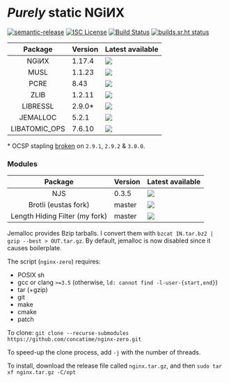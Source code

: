# _Purely_ static NGiИX
[![semantic-release](https://img.shields.io/badge/%20%20%F0%9F%93%A6%F0%9F%9A%80-semantic--release-e10079.svg?longCache=true&style=flat-square)](//semantic-release.gitbook.io/semantic-release)
[![ISC License](https://img.shields.io/badge/license-ISC-brightgreen.svg?longCache=true&style=flat-square)](//www.isc.org/downloads/software-support-policy/isc-license/)
[![Build Status](https://travis-ci.org/concatime/nginx-zero.svg?branch=master)](//travis-ci.org/concatime/nginx-zero)
[![builds.sr.ht status](https://builds.sr.ht/~concatime/nginx-zero.svg)](//builds.sr.ht/~concatime/nginx-zero)

Package       | Version | Latest available
:------------:|---------|-
NGiИX         | 1.17.4  | [![](https://repology.org/badge/latest-versions/nginx.svg)](//nginx.org/en/CHANGES)
MUSL          | 1.1.23  | [![](https://repology.org/badge/latest-versions/musl.svg)](//git.musl-libc.org/cgit/musl/tree/WHATSNEW)
PCRE          | 8.43    | [![](https://repology.org/badge/latest-versions/pcre.svg)](//pcre.org/original/changelog.txt)
ZLIB          | 1.2.11  | [![](https://repology.org/badge/latest-versions/zlib.svg)](//zlib.net/ChangeLog.txt)
LIBRESSL      | 2.9.0\* | [![](https://repology.org/badge/latest-versions/libressl.svg)](//raw.githubusercontent.com/libressl-portable/portable/master/ChangeLog)
JEMALLOC      | 5.2.1   | [![](https://repology.org/badge/latest-versions/jemalloc.svg)](//raw.githubusercontent.com/jemalloc/jemalloc/master/ChangeLog)
LIBATOMIC\_OPS| 7.6.10  | [![](https://repology.org/badge/latest-versions/libatomic-ops.svg)](//raw.githubusercontent.com/ivmai/libatomic_ops/blob/master/ChangeLog)

\* OCSP stapling [broken](//github.com/libressl-portable/portable/issues/532) on `2.9.1`, `2.9.2` & `3.0.0`.

### Modules
Package                        | Version | Latest available
:-----------------------------:|---------|-
NJS                            | 0.3.5   | [![](https://img.shields.io/github/tag/nginx/njs.svg)](//nginx.org/en/docs/njs/changes.html)
Brotli (eustas fork)           | master  | [![](https://img.shields.io/github/tag/eustas/ngx_brotli.svg)](//github.com/eustas/ngx_brotli/releases)
Length Hiding Filter (my fork) | master  | [![](https://img.shields.io/github/tag/concatime/nginx-length-hiding-filter-module.svg)](//github.com/concatime/nginx-length-hiding-filter-module/releases)

Jemalloc provides Bzip tarballs. I convert them with `bzcat IN.tar.bz2 | gzip --best > OUT.tar.gz`.
By default, jemalloc is now disabled since it causes boilerplate.

The script (`nginx-zero`) requires:
 - POSIX sh
 - gcc or clang `>=3.5` (otherwise, `ld: cannot find -l-user-{start,end}`)
 - tar (+gzip)
 - git
 - make
 - cmake
 - patch

To clone:
``git clone --recurse-submodules https://github.com/concatime/nginx-zero.git``

To speed-up the clone process, add `-j` with the number of threads.

To install, download the release file called `nginx.tar.gz`, and then
`sudo tar xf nginx.tar.gz -C/opt`
